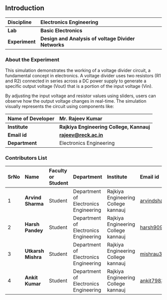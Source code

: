 ## Introduction


<b>Discipline | <b> Electronics Engineering
:--|:--|
<b> Lab | <b> Basic Electronics
<b> Experiment|     <b> Design and Analysis of voltage Divider Networks

### About the Experiment 

This simulation demonstrates the working of a voltage divider circuit, a fundamental concept in electronics. A voltage divider uses two resistors (R1 and R2) connected in series across a DC power supply to generate a specific output voltage (Vout) that is a portion of the input voltage (Vin).

By adjusting the input voltage and resistor values using sliders, users can observe how the output voltage changes in real-time. The simulation visually represents the circuit using components like:

<b>Name of Developer | <b> Mr. Rajeev Kumar 
:--|:--|
<b> Institute | <b>  Rajkiya Engineering College, Kannauj
<b> Email id|     <b>  rajeev@reck.ac.in
<b> Department |   Electronics Engineering

### Contributors List

SrNo | Name | Faculty or Student | Department| Institute | Email id
:--|:--|:--|:--|:--|:--|
1 | <b>Arvind Sharma</b> | Student  | Department of Electronics Engineering | Rajkiya Engineering College kannauj | arvindsharma052006@gmail.com
2 | <b>Harsh Pandey</b> | Student | Department of Electronics Engineering | Rajkiya Engineering College kannauj | harsh9092092@gmail.com
3 |<b> Utkarsh Mishra</b> | Student | Department of Electronics Engineering | Rajkiya Engineering College kannauj | mishrau342@gmail.com
4 | <b>Ankit Kumar</b> | Student | Department of Electronics Engineering | Rajkiya Engineering College kannauj | ankit798388@gmail.com


